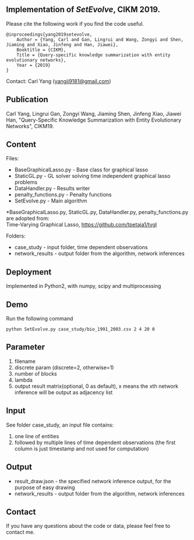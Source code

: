 ## Implementation of *SetEvolve*, CIKM 2019.

Please cite the following work if you find the code useful.

```
@inproceedings{yang2019setevolve,
	Author = {Yang, Carl and Gan, Lingrui and Wang, Zongyi and Shen, Jiaming and Xiao, Jinfeng and Han, Jiawei},
	Booktitle = {CIKM},
	Title = {Query-specific knowledge summarization with entity evolutionary networks},
	Year = {2019}
}
```
Contact: Carl Yang (yangji9181@gmail.com)

## Publication
Carl Yang, Lingrui Gan, Zongyi Wang, Jiaming Shen, Jinfeng Xiao, Jiawei Han, "Query-Specific Knowledge Summarization with Entity Evolutionary Networks", CIKM19.


## Content
   Files:
   - BaseGraphicalLasso.py -   Base class for graphical lasso
   - StaticGL.py           -   GL solver solving time independent graphical lasso problems
   - DataHandler.py        -   Results writer
   - penalty_functions.py  -   Penalty functions
   - SetEvolve.py          -   Main algorithm

   \*BaseGraphicalLasso.py, StaticGL.py, DataHandler.py, penalty_functions.py are adopted from:  
    Time-Varying Graphical Lasso, https://github.com/tpetaja1/tvgl

   Folders:
   - case_study            -   input folder, time dependent observations
   - network_results       -   output folder from the algorithm, network inferences
   

## Deployment

Implemented in Python2, with numpy, scipy and multiprocessing


## Demo

  Run the following command

  ```
  python SetEvolve.py case_study/bio_1991_2003.csv 2 4 20 0
  ```

## Parameter

  1. filename
  2. discrete param (discrete=2, otherwise=1)
  3. number of blocks
  4. lambda
  5. output result matrix(optional, 0 as default), x means the xth network inference will be output as adjacency list


## Input

  See folder case_study, an input file contains:
  1. one line of entities
  2. followed by multiple lines of time dependent observations (the first column is just timestamp and not used for computation)


## Output

   - result_draw.json      -   the specified network inference output, for the purpose of easy drawing
   - network_results       -   output folder from the algorithm, network inferences


## Contact
If you have any questions about the code or data, please feel free to contact me.

